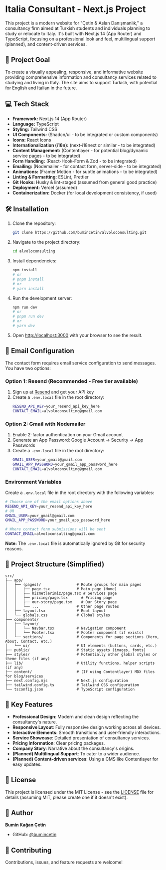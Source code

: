# Italia Consultant - Next.js Project

This project is a modern website for "Çetin & Aslan Danışmanlık," a consultancy firm aimed at Turkish students and individuals planning to study or relocate to Italy. It's built with Next.js 14 (App Router) and TypeScript, focusing on a professional look and feel, multilingual support (planned), and content-driven services.

## 🚀 Project Goal

To create a visually appealing, responsive, and informative website providing comprehensive information and consultancy services related to studying and living in Italy. The site aims to support Turkish, with potential for English and Italian in the future.

## 💻 Tech Stack

*   **Framework:** Next.js 14 (App Router)
*   **Language:** TypeScript
*   **Styling:** Tailwind CSS
*   **UI Components:** (Shadcn/ui - to be integrated or custom components)
*   **Icons:** React Icons
*   **Internationalization (i18n):** (next-i18next or similar - to be integrated)
*   **Content Management:** (Contentlayer - for potential blog/dynamic service pages - to be integrated)
*   **Form Handling:** (React-Hook-Form & Zod - to be integrated)
*   **Emailing:** (Nodemailer - for contact form, server-side - to be integrated)
*   **Animations:** (Framer Motion - for subtle animations - to be integrated)
*   **Linting & Formatting:** ESLint, Prettier
*   **Git Hooks:** Husky & lint-staged (assumed from general good practice)
*   **Deployment:** Vercel (assumed)
*   **Containerization:** Docker (for local development consistency, if used)

## 🛠️ Installation

1.  Clone the repository:
    ```bash
    git clone https://github.com/bumincetin/alvoloconsulting.git
    ```
2.  Navigate to the project directory:
    ```bash
    cd alvoloconsulting
    ```
3.  Install dependencies:
    ```bash
    npm install
    # or
    # pnpm install
    # or
    # yarn install
    ```
4.  Run the development server:
    ```bash
    npm run dev
    # or
    # pnpm run dev
    # or
    # yarn dev
    ```
5.  Open [http://localhost:3000](http://localhost:3000) with your browser to see the result.

## 📧 Email Configuration

The contact form requires email service configuration to send messages. You have two options:

### Option 1: Resend (Recommended - Free tier available)

1. Sign up at [Resend](https://resend.com) and get your API key
2. Create a `.env.local` file in the root directory:
   ```bash
   RESEND_API_KEY=your_resend_api_key_here
   CONTACT_EMAIL=alvoloconsulting@gmail.com
   ```

### Option 2: Gmail with Nodemailer

1. Enable 2-factor authentication on your Gmail account
2. Generate an App Password: Google Account → Security → App Passwords
3. Create a `.env.local` file in the root directory:
   ```bash
   GMAIL_USER=your_gmail@gmail.com
   GMAIL_APP_PASSWORD=your_gmail_app_password_here
   CONTACT_EMAIL=alvoloconsulting@gmail.com
   ```

### Environment Variables

Create a `.env.local` file in the root directory with the following variables:

```bash
# Choose one of the email options above
RESEND_API_KEY=your_resend_api_key_here
# OR
GMAIL_USER=your_gmail@gmail.com
GMAIL_APP_PASSWORD=your_gmail_app_password_here

# Where contact form submissions will be sent
CONTACT_EMAIL=alvoloconsulting@gmail.com
```

**Note:** The `.env.local` file is automatically ignored by Git for security reasons.

## 📁 Project Structure (Simplified)

```
src/
├── app/
│   ├── (pages)/                # Route groups for main pages
│   │   ├── page.tsx            # Main page (Home)
│   │   ├── hizmetlerimiz/page.tsx # Services page
│   │   ├── pricing/page.tsx      # Pricing page
│   │   ├── our-story/page.tsx    # Our Story page
│   │   └── ...                 # Other page routes
│   ├── layout.tsx              # Root layout
│   └── globals.css             # Global styles
├── components/
│   ├── layout/
│   │   └── Navbar.tsx          # Navigation component
│   │   └── Footer.tsx          # Footer component (if exists)
│   └── sections/               # Components for page sections (Hero, About, Contact, etc.)
│   └── ui/                     # UI elements (buttons, cards, etc.)
├── public/                     # Static assets (images, fonts)
├── styles/                     # Potentially other global styles or theme files (if any)
├── lib/                        # Utility functions, helper scripts (if any)
├── content/                    # (If using Contentlayer) MDX files for blog/services
├── next.config.mjs             # Next.js configuration
├── tailwind.config.ts          # Tailwind CSS configuration
└── tsconfig.json               # TypeScript configuration
```

## 🌟 Key Features

*   **Professional Design**: Modern and clean design reflecting the consultancy's nature.
*   **Responsive Layout**: Fully responsive design working across all devices.
*   **Interactive Elements**: Smooth transitions and user-friendly interactions.
*   **Service Showcase**: Detailed presentation of consultancy services.
*   **Pricing Information**: Clear pricing packages.
*   **Company Story**: Narrative about the consultancy's origins.
*   **(Planned) Multilingual Support**: To cater to a wider audience.
*   **(Planned) Content-driven services**: Using a CMS like Contentlayer for easy updates.

## 📝 License

This project is licensed under the MIT License - see the [LICENSE](LICENSE) file for details (assuming MIT, please create one if it doesn't exist).

## 👤 Author

**Bumin Kağan Çetin**
*   GitHub: [@bumincetin](https://github.com/bumincetin)

## 🤝 Contributing

Contributions, issues, and feature requests are welcome!
